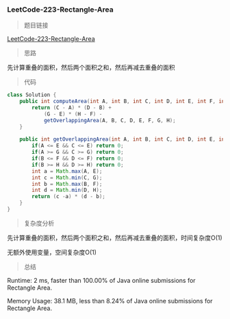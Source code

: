 ### LeetCode-223-Rectangle-Area

> 题目链接

[LeetCode-223-Rectangle-Area](https://leetcode.com/problems/rectangle-area/)

> 思路

先计算重叠的面积，然后两个面积之和，然后再减去重叠的面积

> 代码

```java
class Solution {
    public int computeArea(int A, int B, int C, int D, int E, int F, int G, int H) {
        return (C - A) * (D - B) +
            (G - E) * (H - F) -
            getOverlappingArea(A, B, C, D, E, F, G, H);
    }
    
    public int getOverlappingArea(int A, int B, int C, int D, int E, int F, int G, int H){
        if(A <= E && C <= E) return 0;
        if(A >= G && C >= G) return 0;
        if(B <= F && D <= F) return 0;
        if(B >= H && D >= H) return 0;
        int a = Math.max(A, E);
        int c = Math.min(C, G);
        int b = Math.max(B, F);
        int d = Math.min(D, H);
        return (c -a) * (d - b);
    }
}
```

> 复杂度分析

先计算重叠的面积，然后两个面积之和，然后再减去重叠的面积，时间复杂度O(1)

无额外使用变量，空间复杂度O(1)

> 总结

Runtime: 2 ms, faster than 100.00% of Java online submissions for Rectangle Area.

Memory Usage: 38.1 MB, less than 8.24% of Java online submissions for Rectangle Area.
